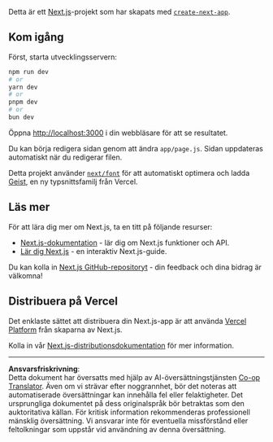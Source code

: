 <!--
CO_OP_TRANSLATOR_METADATA:
{
  "original_hash": "ff47271e53637b2ba6ba72ad2b70f6d7",
  "translation_date": "2025-10-03T11:56:44+00:00",
  "source_file": "memory-game/README.md",
  "language_code": "sv"
}
-->
Detta är ett [Next.js](https://nextjs.org)-projekt som har skapats med [`create-next-app`](https://github.com/vercel/next.js/tree/canary/packages/create-next-app).

## Kom igång

Först, starta utvecklingsservern:

```bash
npm run dev
# or
yarn dev
# or
pnpm dev
# or
bun dev
```

Öppna [http://localhost:3000](http://localhost:3000) i din webbläsare för att se resultatet.

Du kan börja redigera sidan genom att ändra `app/page.js`. Sidan uppdateras automatiskt när du redigerar filen.

Detta projekt använder [`next/font`](https://nextjs.org/docs/app/building-your-application/optimizing/fonts) för att automatiskt optimera och ladda [Geist](https://vercel.com/font), en ny typsnittsfamilj från Vercel.

## Läs mer

För att lära dig mer om Next.js, ta en titt på följande resurser:

- [Next.js-dokumentation](https://nextjs.org/docs) - lär dig om Next.js funktioner och API.
- [Lär dig Next.js](https://nextjs.org/learn) - en interaktiv Next.js-guide.

Du kan kolla in [Next.js GitHub-repositoryt](https://github.com/vercel/next.js) - din feedback och dina bidrag är välkomna!

## Distribuera på Vercel

Det enklaste sättet att distribuera din Next.js-app är att använda [Vercel Platform](https://vercel.com/new?utm_medium=default-template&filter=next.js&utm_source=create-next-app&utm_campaign=create-next-app-readme) från skaparna av Next.js.

Kolla in vår [Next.js-distributionsdokumentation](https://nextjs.org/docs/app/building-your-application/deploying) för mer information.

---

**Ansvarsfriskrivning**:  
Detta dokument har översatts med hjälp av AI-översättningstjänsten [Co-op Translator](https://github.com/Azure/co-op-translator). Även om vi strävar efter noggrannhet, bör det noteras att automatiserade översättningar kan innehålla fel eller felaktigheter. Det ursprungliga dokumentet på dess originalspråk bör betraktas som den auktoritativa källan. För kritisk information rekommenderas professionell mänsklig översättning. Vi ansvarar inte för eventuella missförstånd eller feltolkningar som uppstår vid användning av denna översättning.